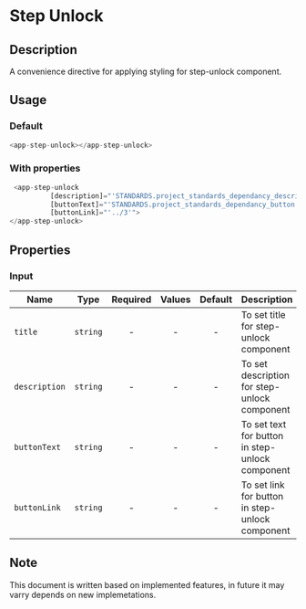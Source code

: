 # Step Unlock

## Description

A convenience directive for applying styling for step-unlock component.

## Usage

### Default

```js
<app-step-unlock></app-step-unlock>
```

### With properties

```js
 <app-step-unlock
          [description]="'STANDARDS.project_standards_dependancy_description'"
          [buttonText]="'STANDARDS.project_standards_dependancy_button'"
          [buttonLink]="'../3'">
</app-step-unlock>
```

## Properties

### Input

| Name          |   Type   | Required | Values | Default | Description                                     |
| ------------- | :------: | :------: | :----: | :-----: | ----------------------------------------------- |
| `title`       | `string` |    -     |   -    |    -    | To set title for step-unlock component          |
| `description` | `string` |    -     |   -    |    -    | To set description for step-unlock component    |
| `buttonText`  | `string` |    -     |   -    |    -    | To set text for button in step-unlock component |
| `buttonLink`  | `string` |    -     |   -    |    -    | To set link for button in step-unlock component |

## Note

This document is written based on implemented features, in future it may varry depends on new implemetations.
